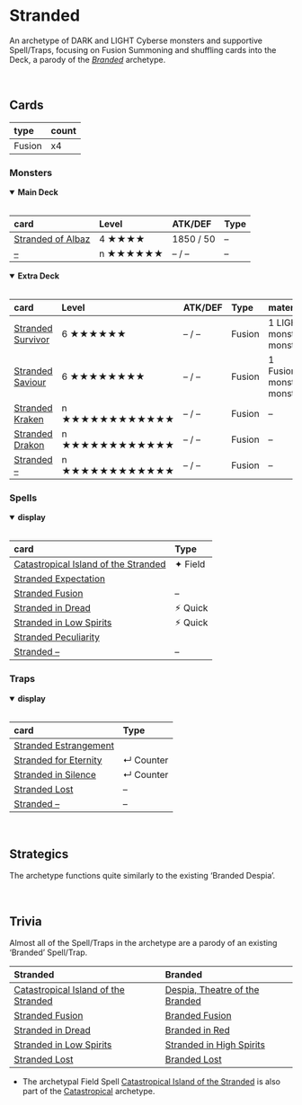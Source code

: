 # Stranded

An archetype of DARK and LIGHT Cyberse monsters and supportive Spell/Traps, focusing on Fusion Summoning and shuffling cards into the Deck, a parody of the [*Branded*](https://yugipedia.com/wiki/Branded) archetype.


<br>


## Cards

| type | count |
| :--- | :---- |
| Fusion | x4 |

### Monsters

<details open>
  <summary> <b> Main Deck </b> </summary> <br>

| card | Level | ATK/DEF | Type |
| :--- | :---- | :------ | :--- |
| [Stranded of Albaz](../cards/monsters/standard/Stranded%20of%20Albaz.md) | 4 ★★★★ | 1850 / 50 | – |
| [–](../cards/monsters/standard/–.md) | n ★★★★★★ | – / – | – |

</details>

<details open>
  <summary> <b> Extra Deck </b> </summary> <br>

| card | Level | ATK/DEF | Type | material |
| :--- | :---- | :------ | :--- | :------- |
| [Stranded Survivor](../cards/monsters/fusion/–.md) | 6 ★★★★★★ | – / – | Fusion | 1 LIGHT or DARK monster + 1 ‘Stranded’ monster |
| [Stranded Saviour](../cards/monsters/fusion/–.md) | 6 ★★★★★★★★ | – / – | Fusion | 1 Fusion/Synchro/Xyz/Link monster + 1 ‘Stranded’ monster |
| [Stranded Kraken](../cards/monsters/fusion/–.md) | n ★★★★★★★★★★★★ | – / – | Fusion | – |
| [Stranded Drakon](../cards/monsters/fusion/–.md) | n ★★★★★★★★★★★★ | – / – | Fusion | – |
| [Stranded –](../cards/monsters/fusion/–.md) | n ★★★★★★★★★★★★ | – / – | Fusion | – |

</details>

### Spells

<details open>
  <summary> <b> display </b> </summary> <br>

| card | Type |
| :--- | :--- |
| [Catastropical Island of the Stranded](../cards/spells/–/–.md) | ✦ Field |
| [Stranded Expectation](../cards/spells/–/–.md) | |
| [Stranded Fusion](../cards/spells/–/–.md) | – |
| [Stranded in Dread](../cards/spells/–/–.md) | ⚡︎ Quick |
| [Stranded in Low Spirits](../cards/spells/–/–.md) | ⚡︎ Quick |
| [Stranded Peculiarity](../cards/spells/–/–.md) | |
| [Stranded –](../cards/spells/–/–.md) | – |

</details>

### Traps

<details open>
  <summary> <b> display </b> </summary> <br>

| card | Type |
| :--- | :--- |
| [Stranded Estrangement](../cards/traps/–/–.md) | |
| [Stranded for Eternity](../cards/traps/–/–.md) | ↵ Counter |
| [Stranded in Silence](../cards/traps/–/–.md) | ↵ Counter |
| [Stranded Lost](../cards/traps/–/–.md) | – |
| [Stranded –](../cards/traps/–/–.md) | – |

</details>


<br>


## Strategics

The archetype functions quite similarly to the existing ‘Branded Despia’.


<br>


## Trivia

Almost all of the Spell/Traps in the archetype are a parody of an existing ‘Branded’ Spell/Trap.

| Stranded | Branded |
| :------- | :------ |
| [Catastropical Island of the Stranded](#Spells) | [Despia, Theatre of the Branded](https://yugipedia.com/wiki/Despia,_Theater_of_the_Branded) |
| [Stranded Fusion](#Spells) | [Branded Fusion](https://yugipedia.com/wiki/Branded_Fusion) |
| [Stranded in Dread](#Spells) | [Branded in Red](https://yugipedia.com/wiki/Branded_in_Red) |
| [Stranded in Low Spirits](#Spells) | [Stranded in High Spirits](https://yugipedia.com/wiki/Branded_in_High_Spirits) |
| [Stranded Lost](#Traps) | [Branded Lost](https://yugipedia.com/wiki/Branded_Lost) |

- The archetypal Field Spell [Catastropical Island of the Stranded](#Spells) is also part of the [Catastropical](Catastropical.md) archetype.
